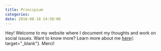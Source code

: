 ```yaml
---
title: Principium
categories:
date: 2018-08-18 14:50:00
---
```


Hey! Welcome to my website where I document my thoughts and work on social issues. Want to know more? Learn more about me [here](/about/){: target="_blank"}. Merci!
